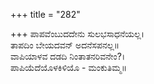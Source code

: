 +++
title = "282"

+++
ಪಾಪವೆಂಬುದದೇನು ಸುಲಭಸಾಧನೆಯಲ್ಲ।  
ತಾಪದಿಂ ಬೇಯದವನ್ ಅದನೆಸಪನಲ್ಲ॥  
ವಾಪಿಯಾಳವ ದಡದಿ ನಿಂತಾತನರಿವನೇಂ?।  
ಪಾಪಿಯೆದೆಯೊಳಕಿಳಿಯೊ - ಮಂಕುತಿಮ್ಮ॥  
